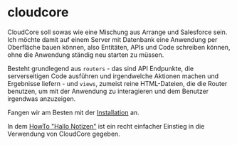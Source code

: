 # cloudcore

CloudCore soll sowas wie eine Mischung aus Arrange und Salesforce sein.
Ich möchte damit auf einem Server mit Datenbank eine Anwendung per Oberfläche bauen können, also Entitäten, APIs und Code schreiben können, ohne die Anwendung ständig neu starten zu müssen.

Besteht grundlegend aus `routers` - das sind API Endpunkte, die serverseitigen Code ausführen und irgendwelche Aktionen machen und Ergebnisse liefern - und `views`, zumeist reine HTML-Dateien, die die Router benutzen, um mit der Anwendung zu interagieren und dem Benutzer irgendwas anzuzeigen.

Fangen wir am Besten mit der [Installation](INSTALLATION.md) an.

In dem [HowTo "Hallo Notizen"](howtos/HELLONOTES.md) ist ein recht einfacher Einstieg in die Verwendung von CloudCore gegeben.